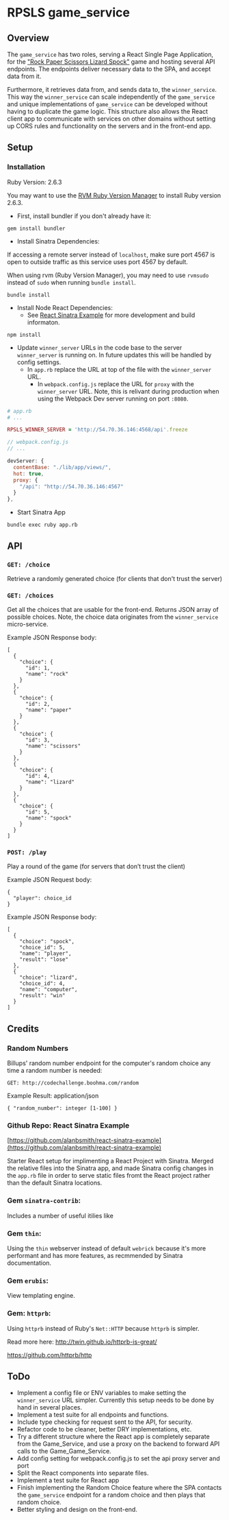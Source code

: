 # RPSLS game_service

## Overview

The `game_service` has two roles, serving a React Single Page Application, for
the ["Rock Paper Scissors Lizard
Spock"](http://www.samkass.com/theories/RPSSL.html) game and hosting several
API endpoints. The endpoints deliver necessary data to the SPA, and accept data
from it.

Furthermore, it retrieves data from, and sends data to, the `winner_service`.
This way the `winner_service` can scale independently of the `game_service` and
unique implementations of `game_service` can be developed without
having to duplicate the game logic. This structure also allows the React
client app to communicate with services on other domains without setting up
CORS rules and functionality on the servers and in the front-end app.

## Setup

### Installation

Ruby Version: 2.6.3

You may want to use the [RVM Ruby Version Manager](https://rvm.io/rvm/install)
to install Ruby version 2.6.3.

- First, install bundler if you don't already have it:

```
gem install bundler
```

- Install Sinatra Dependencies:

If accessing a remote server instead of `localhost`, make sure port 4567 is open
to outside traffic as this service uses port 4567 by default.

When using rvm (Ruby Version Manager), you may need to use `rvmsudo` instead of
`sudo` when running `bundle install`.

```
bundle install
```

- Install Node React Dependencies:
  - See [React Sinatra
    Example](https://github.com/alanbsmith/react-sinatra-example) for more
    development and build informaton.

```
npm install
```

- Update `winner_server` URLs in the code base to the server `winner_server` is
  running on. In future updates this will be handled by config settings.
  - In `app.rb` replace the URL at top of the file with the `winner_server`
    URL.
    - In `webpack.config.js` replace the URL for `proxy` with the
      `winner_server` URL. Note, this is relivant during production when using
      the Webpack Dev server running on port `:8080`.

```ruby
# app.rb
# ...

RPSLS_WINNER_SERVER = 'http://54.70.36.146:4568/api'.freeze
```

```javascript
// webpack.config.js
// ...

devServer: {
  contentBase: "./lib/app/views/",
  hot: true,
  proxy: {
    "/api": "http://54.70.36.146:4567"
  }
},
```

- Start Sinatra App

```
bundle exec ruby app.rb
```

## API

### `GET: /choice`

Retrieve a randomly generated choice (for clients that don't trust the server)

### `GET: /choices`

Get all the choices that are usable for the front-end. Returns JSON array of
possible choices. Note, the choice data originates from the `winner_service`
micro-service.

Example JSON Response body:

```
[
  {
    "choice": {
      "id": 1,
      "name": "rock"
    }
  },
  {
    "choice": {
      "id": 2,
      "name": "paper"
    }
  },
  {
    "choice": {
      "id": 3,
      "name": "scissors"
    }
  },
  {
    "choice": {
      "id": 4,
      "name": "lizard"
    }
  },
  {
    "choice": {
      "id": 5,
      "name": "spock"
    }
  }
]
```

### `POST: /play`

Play a round of the game (for servers that don’t trust the client)

Example JSON Request body:

```
{
  "player": choice_id
}
```

Example JSON Response body:

```
[
  {
    "choice": "spock",
    "choice_id": 5,
    "name": "player",
    "result": "lose"
  },
  {
    "choice": "lizard",
    "choice_id": 4,
    "name": "computer",
    "result": "win"
  }
]
```

## Credits

### Random Numbers

Billups' random number endpoint for the computer's random choice any time a
random number is needed:

```
GET: http://codechallenge.boohma.com/random
```

Example Result: application/json

```
{ "random_number": integer [1-100] }
```

### Github Repo: React Sinatra Example

[https://github.com/alanbsmith/react-sinatra-example](https://github.com/alanbsmith/react-sinatra-example)

Starter React setup for implimenting a React Project with Sinatra. Merged the
relative files into the Sinatra app, and made Sinatra config changes in the
`app.rb` file in order to serve static files fromt the React project rather
than the default Sinatra locations.

### Gem `sinatra-contrib`:

Includes a number of useful itilies like

### Gem `thin`:

Using the `thin` webserver instead of default `webrick` because it's more
performant and has more features, as recmmended by Sinatra
documentation.

### Gem `erubis`:

View templating engine.

### Gem: `httprb`:

Using `httprb` instead of Ruby's `Net::HTTP` because `httprb` is simpler.

Read more here:
http://twin.github.io/httprb-is-great/

https://github.com/httprb/http

## ToDo

- Implement a config file or ENV variables to make setting the
  `winner_service` URL simpler. Currently this setup needs to be done by hand
  in several places.
- Implement a test suite for all endpoints and functions.
- Include type checking for request sent to the API, for security.
- Refactor code to be cleaner, better DRY implementations, etc.
- Try a different structure where the React app is completely separate from the
  Game_Service, and use a proxy on the backend to forward API calls to the
  Game_Game_Service.
- Add config setting for webpack.config.js to set the api proxy server and port
- Split the React components into separate files.
- Implement a test suite for React app
- Finish implementing the Random Choice feature where the SPA contacts the
  `game_service` endpoint for a random choice and then plays that random choice.
- Better styling and design on the front-end.
